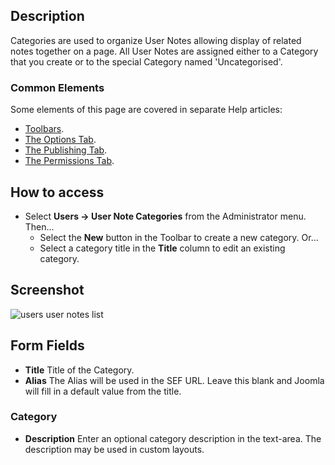<!-- Filename: Help4.x:User_Notes:_New_or_Edit_Category / Display title: User Notes: New or Edit Category -->

## Description

Categories are used to organize User Notes allowing display of related
notes together on a page. All User Notes are assigned either to a
Category that you create or to the special Category named 'Uncategorised'.

### Common Elements

Some elements of this page are covered in separate Help articles:

* [Toolbars](jdocmanual?article=help/common-elements/toolbars).
* [The Options Tab](jdocmanual?article=help/common-elements/edit-category-options).
* [The Publishing Tab](jdocmanual?article=help/common-elements/edit-publishing).
* [The Permissions Tab](jdocmanual?article=help/common-elements/edit-permissions).

## How to access

- Select **Users → User Note Categories** from the Administrator
  menu. Then...
  - Select the **New** button in the Toolbar to create a new category.
    Or...
  - Select a category title in the **Title** column to edit an existing
    category.

## Screenshot

![users user notes list](../../../en/images/users/users-user-notes-edit-category.png)

## Form Fields

- **Title** Title of the Category.
- **Alias** The Alias will be used in the SEF URL. Leave this blank and
  Joomla will fill in a default value from the title. 

### Category

- **Description** Enter an optional category description in the text-area.
  The description may be used in custom layouts.
